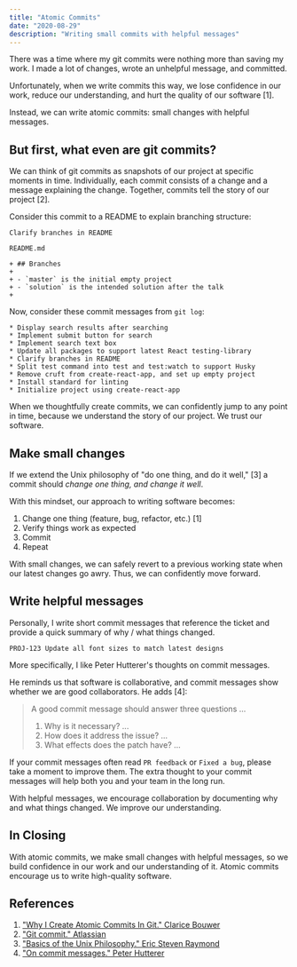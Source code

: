 ```yaml
---
title: "Atomic Commits"
date: "2020-08-29"
description: "Writing small commits with helpful messages"
---
```


There was a time where my git commits were nothing more than saving my work. I made a lot of changes, wrote an unhelpful message, and committed.

Unfortunately, when we write commits this way, we lose confidence in our work, reduce our understanding, and hurt the quality of our software [1].

Instead, we can write atomic commits: small changes with helpful messages.


## But first, what even are git commits?

We can think of git commits as snapshots of our project at specific moments in time. Individually, each commit consists of a change and a message explaining the change. Together, commits tell the story of our project [2].

Consider this commit to a README to explain branching structure:

```
Clarify branches in README
```

```
README.md

+ ## Branches
+ 
+ - `master` is the initial empty project
+ - `solution` is the intended solution after the talk
+ 
```

Now, consider these commit messages from `git log`:

```
* Display search results after searching
* Implement submit button for search
* Implement search text box
* Update all packages to support latest React testing-library
* Clarify branches in README
* Split test command into test and test:watch to support Husky
* Remove cruft from create-react-app, and set up empty project
* Install standard for linting
* Initialize project using create-react-app
```

When we thoughtfully create commits, we can confidently jump to any point in time, because we understand the story of our project. We trust our software.


## Make small changes

If we extend the Unix philosophy of "do one thing, and do it well," [3] a commit should *change one thing, and change it well*.

With this mindset, our approach to writing software becomes:
1. Change one thing (feature, bug, refactor, etc.) [1]
2. Verify things work as expected
3. Commit
4. Repeat

With small changes, we can safely revert to a previous working state when our latest changes go awry. Thus, we can confidently move forward.


## Write helpful messages

Personally, I write short commit messages that reference the ticket and provide a quick summary of why / what things changed.

```
PROJ-123 Update all font sizes to match latest designs
```

More specifically, I like Peter Hutterer's thoughts on commit messages.

He reminds us that software is collaborative, and commit messages show whether we are good collaborators. He adds [4]:

> A good commit message should answer three questions ...
> 
> 1. Why is it necessary? ...
> 2. How does it address the issue? ...
> 3. What effects does the patch have? ...

If your commit messages often read `PR feedback` or `Fixed a bug`, please take a moment to improve them. The extra thought to your commit messages will help both you and your team in the long run.

With helpful messages, we encourage collaboration by documenting why and what things changed. We improve our understanding.


## In Closing

With atomic commits, we make small changes with helpful messages, so we build confidence in our work and our understanding of it. Atomic commits encourage us to write high-quality software.

## References

1. ["Why I Create Atomic Commits In Git." Clarice Bouwer](https://dev.to/cbillowes/why-i-create-atomic-commits-in-git-kfi)
2. ["Git commit." Atlassian](https://www.atlassian.com/git/tutorials/saving-changes/git-commit)
3. ["Basics of the Unix Philosophy." Eric Steven Raymond](https://homepage.cs.uri.edu/~thenry/resources/unix_art/ch01s06.html)
4. ["On commit messages." Peter Hutterer](http://who-t.blogspot.com/2009/12/on-commit-messages.html)